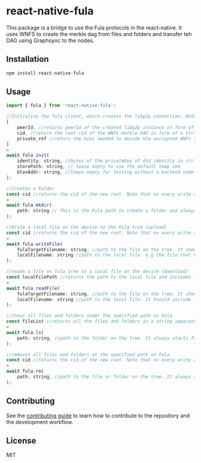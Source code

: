 # react-native-fula

This package is a bridge to use the Fula protocols in the react-native. It uses WNFS to create the merkle dag from files and folders and transfer teh DAG using Graphsync to the nodes.

## Installation

```sh
npm install react-native-fula
```

## Usage

```js
import { fula } from 'react-native-fula';

```

```js
//Initialize the fula client, which creates the libp2p connection. Note that input is not an object e.g. init('','','')
[
    peerId, //returns peerId of the created libp2p instance in form of a string of bytes
    cid, //return the root cid of the WNFS merkle DAG in form of a string
    private_ref //return the keys needed to decode hte encrypted WNFS tree in fomr of a string of object
] 
= 
await fula.init( 
    identity: string, //bytes of the privateKey of did identity in string format
    storePath: string, // leave empty to use the default temp one
    bloxAddr: string, //leave empty for testing without a backend node
);

```

```js
//Creates a Folder
const cid //returns the cid of the new root. Note that on every write action the root cid changes.
= 
await fula.mkdir(
    path: string // This is the Fula path to create a folder and always starts with "root/" and shoud not start or end with a slash e.g "root/pictures"
);

```

```js
//Write a local file on the device to the Fula tree (upload)
const cid //returns the cid of the new root. Note that on every write action the root cid changes.
= 
await fula.writeFile(
    fulaTargetFilename: string, //path to the file on the tree. It should include the filename and extension and start from the "root/". e.g. "root/pictures/cat.jpg"
    localFilename: string //path to the local file. e.g the file that needs to be uploaded
);

```

```js
//reads a file on fula tree to a local file on the device (download)
const localFilePath //returns the path to the local file and includes the filename
= 
await fula.readFile(
    fulaTargetFilename: string, //path to the file on the tree. It should include the filename and extension and start from the "root/". e.g. "root/pictures/cat.jpg"
    localFilename: string //path to the local file. It hsould include the filename and extension. e.g. "/temp/cat.jpg"
);

```

```js
//shows all files and folders under the specified path on Fula
const fileList //returns all the files and folders in a string separated by \n
= 
await fula.ls(
    path: string, //path to the folder on the tree. It always starts from the "root". e.g. "root" or "root/pictures"
);

```

```js
//removes all files and folders at the specified path on Fula
const cid //returns the cid of the new root. Note that on every write action the root cid changes.
= 
await fula.rm(
    path: string, //path to the file or folder on the tree. It always starts from the "root". e.g. "root/pictures" or "root/pictures/cat.jpg"
);

```

## Contributing

See the [contributing guide](CONTRIBUTING.md) to learn how to contribute to the repository and the development workflow.

## License

MIT
